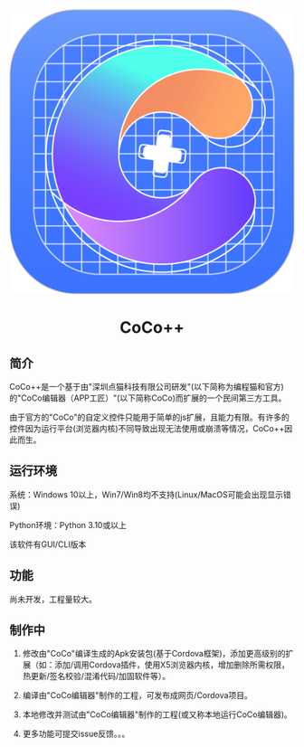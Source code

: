 <html>
<div style="text-align:center;">
<img src=https://github.com/2659170494/CoCoPlusPlus/blob/master/Image/CoCoPlusPlus_Logo/CoCoPlusPlus_Logo.svg/>
<h1>CoCo++</h1>
</div>
</html>

## 简介

CoCo++是一个基于由"深圳点猫科技有限公司研发"(以下简称为编程猫和官方)的"CoCo编辑器（APP工匠）"(以下简称CoCo)而扩展的一个民间第三方工具。

由于官方的"CoCo"的自定义控件只能用于简单的js扩展，且能力有限。有许多的控件因为运行平台(浏览器内核)不同导致出现无法使用或崩溃等情况，CoCo++因此而生。

## 运行环境

系统：Windows 10以上，Win7/Win8均不支持(Linux/MacOS可能会出现显示错误)

Python环境：Python 3.10或以上

该软件有GUI/CLI版本

## 功能

尚未开发，工程量较大。

## 制作中

1. 修改由"CoCo"编译生成的Apk安装包(基于Cordova框架)，添加更高级别的扩展（如：添加/调用Cordova插件，使用X5浏览器内核，增加删除所需权限，热更新/签名校验/混淆代码/加固软件等）。

2. 编译由"CoCo编辑器"制作的工程，可发布成网页/Cordova项目。

3. 本地修改并测试由"CoCo编辑器"制作的工程(或又称本地运行CoCo编辑器)。

4. 更多功能可提交issue反馈。。。